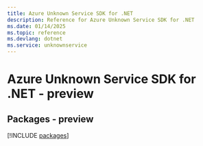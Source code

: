 ```yaml
---
title: Azure Unknown Service SDK for .NET
description: Reference for Azure Unknown Service SDK for .NET
ms.date: 01/14/2025
ms.topic: reference
ms.devlang: dotnet
ms.service: unknownservice
---
```

# Azure Unknown Service SDK for .NET - preview
## Packages - preview
[!INCLUDE [packages](unknown-service-index.md)]